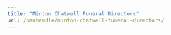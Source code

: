 ```yaml
---
title: "Minton Chatwell Funeral Directors"
url: /panhandle/minton-chatwell-funeral-directors/
---
```

